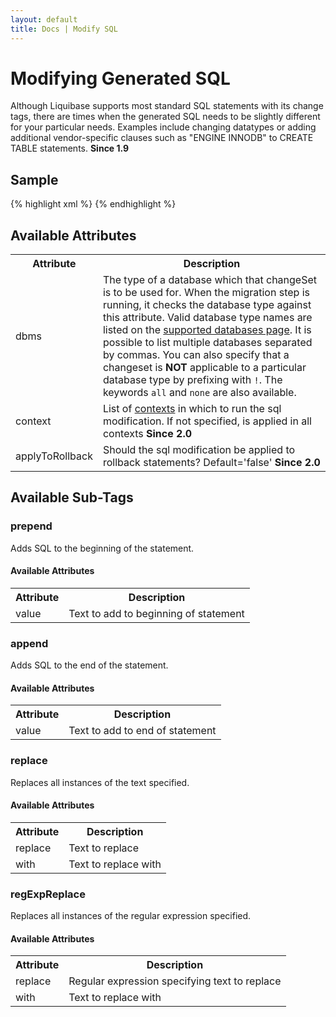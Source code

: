 ```yaml
---
layout: default
title: Docs | Modify SQL 
---
```


# Modifying Generated SQL #

Although Liquibase supports most standard SQL statements with its change tags, there are times when the generated SQL needs to be slightly different for your particular needs.  Examples include changing datatypes or adding additional vendor-specific clauses such as "ENGINE INNODB" to CREATE TABLE statements.  **Since 1.9**

## Sample ##

{% highlight xml %}
<changeSet id="1" author="nvoxland">
    <createTable tableName="person">
        <column name="id" type="bigint"/>
        <column name="firstname" type="varchar(255)"/>
        <column name="lastname" type="varchar(255)"/>
    </createTable>
    <modifySql>
         <replace replace="bigint" with="long"/>
    </modifySql>
    <modifySql dbms="mysql">
         <append value=" engine innodb"/>
    </modifySql>
</changeSet>
{% endhighlight %}

## Available Attributes ##

<table>
<tr><th>Attribute</th><th>Description</th></tr>
<tr><td>dbms</td><td>The type of a database which that changeSet is to be used for. When the migration step is running, it checks the database type against this 
  attribute. Valid database type names are listed on the <a href="../databases.html">supported databases page</a>. It is possible to list multiple databases separated by commas. 
  You can also specify that a changeset is <b>NOT</b> applicable to a particular database type by prefixing with <code>!</code>. The keywords <code>all</code> and <code>none</code> are 
  also available.</td></tr>
<tr><td>context</td><td>List of <a href="contexts.html">contexts</a> in which to run the sql modification.  If not specified, is applied in all contexts <b>Since 2.0</b>  </td></tr>
<tr><td>applyToRollback</td><td>Should the sql modification be applied to rollback statements? Default='false' <b>Since 2.0</b>  </td></tr>
</table>

## Available Sub-Tags ##

### prepend ###
Adds SQL to the beginning of the statement.

#### Available Attributes ####
<table>
<tr><th>Attribute</th><th>Description</th></tr>
<tr><td>value</td><td>Text to add to beginning of statement  </td></tr>
</table>

### append ###
Adds SQL to the end of the statement.

#### Available Attributes ####
<table>
<tr><th>Attribute</th><th>Description</th></tr>
<tr><td>value</td><td>Text to add to end of statement  </td></tr>
</table>

### replace ###
Replaces all instances of the text specified.

#### Available Attributes ####
<table>
<tr><th>Attribute</th><th>Description</th></tr>
<tr><td>replace</td><td>Text to replace  </td></tr>
<tr><td>with</td><td>Text to replace with </td></tr>
</table>

### regExpReplace ###
Replaces all instances of the regular expression specified.

#### Available Attributes ####
<table>
<tr><th>Attribute</th><th>Description</th></tr>
<tr><td>replace</td><td>Regular expression specifying text to replace  </td></tr>
<tr><td>with</td><td>Text to replace with </td></tr>
</table>
